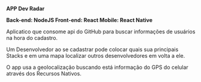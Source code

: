 <strong>APP Dev Radar

Back-end: NodeJS
Front-end: React
Mobile: React Native</strong>

Aplicatico que consome api do GitHub para buscar informações de usuários na hora do cadastro.

Um Desenvolvedor ao se cadastrar pode colocar quais sua principais Stacks e em uma mapa localizar outros desenvolvedores em volta a ele.

O app usa a geolocalização buscando está informação do GPS do celular através dos Recursos Nativos.

